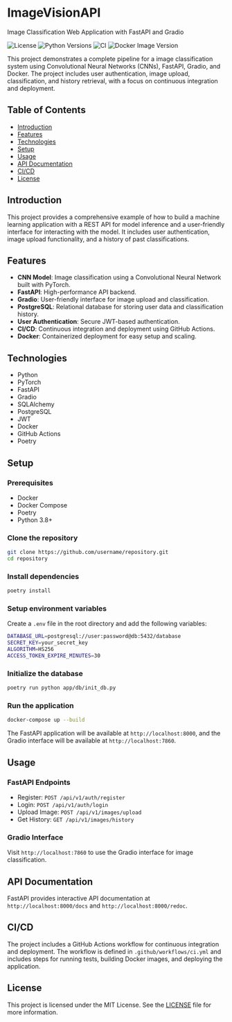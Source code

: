# ImageVisionAPI
Image Classification Web Application with FastAPI and Gradio

![License](https://img.shields.io/badge/license-MIT-green)
![Python Versions](https://img.shields.io/badge/python-3.10%2C%203.11%2C%203.12-blue)
![CI](https://github.com/SkxPhan/ImageVisionAI/actions/workflows/ci.yml/badge.svg)
![Docker Image Version](https://img.shields.io/docker/v/skxphan/image-vision-api?label=docker%20image&color=blue)
<!-- ![Code Quality](https://img.shields.io/github/workflow/status/SkxPhan/ImageVisionAI/ci/code-quality?label=code-quality) -->
<!-- ![Coverage](https://img.shields.io/codecov/c/github/your-username/your-repo?label=coverage&style=flat) -->

This project demonstrates a complete pipeline for a image classification system using Convolutional Neural Networks (CNNs), FastAPI, Gradio, and Docker. The project includes user authentication, image upload, classification, and history retrieval, with a focus on continuous integration and deployment.

## Table of Contents

- [Introduction](#introduction)
- [Features](#features)
- [Technologies](#technologies)
- [Setup](#setup)
- [Usage](#usage)
- [API Documentation](#api-documentation)
- [CI/CD](#cicd)
- [License](#license)

## Introduction

This project provides a comprehensive example of how to build a machine learning application with a REST API for model inference and a user-friendly interface for interacting with the model. It includes user authentication, image upload functionality, and a history of past classifications.

## Features

- **CNN Model**: Image classification using a Convolutional Neural Network built with PyTorch.
- **FastAPI**: High-performance API backend.
- **Gradio**: User-friendly interface for image upload and classification.
- **PostgreSQL**: Relational database for storing user data and classification history.
- **User Authentication**: Secure JWT-based authentication.
- **CI/CD**: Continuous integration and deployment using GitHub Actions.
- **Docker**: Containerized deployment for easy setup and scaling.

## Technologies

- Python
- PyTorch
- FastAPI
- Gradio
- SQLAlchemy
- PostgreSQL
- JWT
- Docker
- GitHub Actions
- Poetry

## Setup

### Prerequisites

- Docker
- Docker Compose
- Poetry
- Python 3.8+

### Clone the repository

```bash
git clone https://github.com/username/repository.git
cd repository
```

### Install dependencies

```bash
poetry install
```

### Setup environment variables

Create a `.env` file in the root directory and add the following variables:
```bash
DATABASE_URL=postgresql://user:password@db:5432/database
SECRET_KEY=your_secret_key
ALGORITHM=HS256
ACCESS_TOKEN_EXPIRE_MINUTES=30
```

### Initialize the database

```bash
poetry run python app/db/init_db.py
```

### Run the application
```bash
docker-compose up --build
```

The FastAPI application will be available at `http://localhost:8000`, and the Gradio interface will be available at `http://localhost:7860`.

## Usage

### FastAPI Endpoints

- Register: `POST /api/v1/auth/register`
- Login: `POST /api/v1/auth/login`
- Upload Image: `POST /api/v1/images/upload`
- Get History: `GET /api/v1/images/history`

### Gradio Interface
Visit `http://localhost:7860` to use the Gradio interface for image classification.

## API Documentation
FastAPI provides interactive API documentation at `http://localhost:8000/docs` and `http://localhost:8000/redoc`.

## CI/CD
The project includes a GitHub Actions workflow for continuous integration and deployment. The workflow is defined in `.github/workflows/ci.yml` and includes steps for running tests, building Docker images, and deploying the application.

## License

This project is licensed under the MIT License. See the [LICENSE](LICENSE) file for more information.
